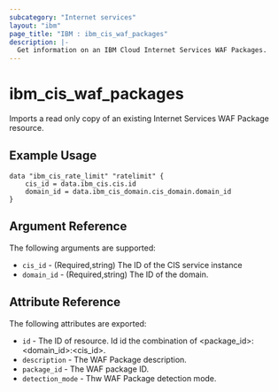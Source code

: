 ```yaml
---
subcategory: "Internet services"
layout: "ibm"
page_title: "IBM : ibm_cis_waf_packages"
description: |-
  Get information on an IBM Cloud Internet Services WAF Packages.
---
```


# ibm_cis_waf_packages

Imports a read only copy of an existing Internet Services WAF Package resource.

## Example Usage

```hcl
data "ibm_cis_rate_limit" "ratelimit" {
    cis_id = data.ibm_cis.cis.id
    domain_id = data.ibm_cis_domain.cis_domain.domain_id
}
```

## Argument Reference

The following arguments are supported:

- `cis_id` - (Required,string) The ID of the CIS service instance
- `domain_id` - (Required,string) The ID of the domain.

## Attribute Reference

The following attributes are exported:

- `id` - The ID of resource. Id id the combination of <package_id>:<domain_id>:<cis_id>.
- `description` - The WAF Package description.
- `package_id` - The WAF package ID.
- `detection_mode` - Thw WAF Package detection mode.

